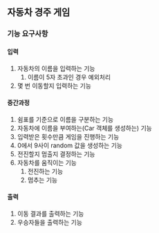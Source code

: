 ## 자동차 경주 게임

### 기능 요구사항

#### 입력
1. 자동차의 이름을 입력하는 기능
    1. 이름이 5자 초과인 경우 예외처리
1. 몇 번 이동할지 입력하는 기능

#### 중간과정 
1. 쉼표를 기준으로 이름을 구분하는 기능
1. 자동차에 이름을 부여하는(Car 객체를 생성하는) 기능
1. 입력받은 횟수만큼 게임을 진행하는 기능
1. 0에서 9사이 random 값을 생성하는 기능
1. 전진할지 멈출지 결정하는 기능
1. 자동차를 움직이는 기능
    1. 전진하는 기능
    1. 멈추는 기능
        
#### 출력
1. 이동 결과를 출력하는 기능
1. 우승자들을 출력하는 기능
